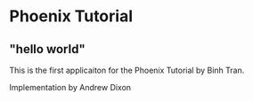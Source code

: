 # Phoenix Tutorial

## "hello world"

This is the first applicaiton for the Phoenix Tutorial by Binh Tran.

Implementation by Andrew Dixon
